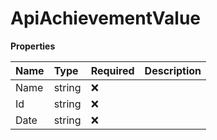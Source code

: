 # ApiAchievementValue

**Properties**

| Name | Type   | Required | Description |
| :--- | :----- | :------- | :---------- |
| Name | string | ❌       |             |
| Id   | string | ❌       |             |
| Date | string | ❌       |             |

<!-- This file was generated by liblab | https://liblab.com/ -->
